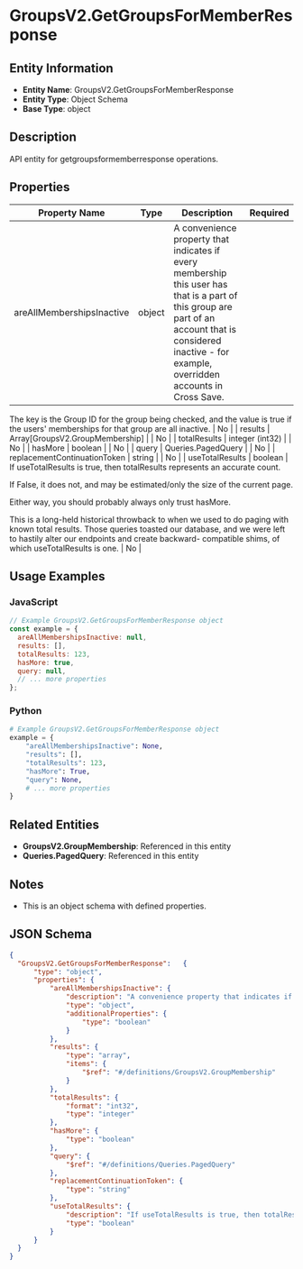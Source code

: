 # GroupsV2.GetGroupsForMemberResponse

## Entity Information
- **Entity Name**: GroupsV2.GetGroupsForMemberResponse
- **Entity Type**: Object Schema
- **Base Type**: object

## Description
API entity for getgroupsformemberresponse operations.

## Properties

| Property Name | Type | Description | Required |
|---------------|------|-------------|----------|
| areAllMembershipsInactive | object | A convenience property that indicates if every membership this user has that is a part of this group are part of an account that is considered inactive - for example, overridden accounts in Cross Save.
 The key is the Group ID for the group being checked, and the value is true if the users' memberships for that group are all inactive. | No |
| results | Array[GroupsV2.GroupMembership] |  | No |
| totalResults | integer (int32) |  | No |
| hasMore | boolean |  | No |
| query | Queries.PagedQuery |  | No |
| replacementContinuationToken | string |  | No |
| useTotalResults | boolean | If useTotalResults is true, then totalResults represents an accurate count.
If False, it does not, and may be estimated/only the size of the current page.
Either way, you should probably always only trust hasMore.
This is a long-held historical throwback to when we used to do paging with known total results. Those queries toasted our database, and we were left to hastily alter our endpoints and create backward- compatible shims, of which useTotalResults is one. | No |

## Usage Examples

### JavaScript
```javascript
// Example GroupsV2.GetGroupsForMemberResponse object
const example = {
  areAllMembershipsInactive: null,
  results: [],
  totalResults: 123,
  hasMore: true,
  query: null,
  // ... more properties
};
```

### Python
```python
# Example GroupsV2.GetGroupsForMemberResponse object
example = {
    "areAllMembershipsInactive": None,
    "results": [],
    "totalResults": 123,
    "hasMore": True,
    "query": None,
    # ... more properties
}
```

## Related Entities
- **GroupsV2.GroupMembership**: Referenced in this entity
- **Queries.PagedQuery**: Referenced in this entity

## Notes
- This is an object schema with defined properties.

## JSON Schema
```json
{
  "GroupsV2.GetGroupsForMemberResponse":   {
      "type": "object",
      "properties": {
          "areAllMembershipsInactive": {
              "description": "A convenience property that indicates if every membership this user has that is a part of this group are part of an account that is considered inactive - for example, overridden accounts in Cross Save.\r\n The key is the Group ID for the group being checked, and the value is true if the users' memberships for that group are all inactive.",
              "type": "object",
              "additionalProperties": {
                  "type": "boolean"
              }
          },
          "results": {
              "type": "array",
              "items": {
                  "$ref": "#/definitions/GroupsV2.GroupMembership"
              }
          },
          "totalResults": {
              "format": "int32",
              "type": "integer"
          },
          "hasMore": {
              "type": "boolean"
          },
          "query": {
              "$ref": "#/definitions/Queries.PagedQuery"
          },
          "replacementContinuationToken": {
              "type": "string"
          },
          "useTotalResults": {
              "description": "If useTotalResults is true, then totalResults represents an accurate count.\r\nIf False, it does not, and may be estimated/only the size of the current page.\r\nEither way, you should probably always only trust hasMore.\r\nThis is a long-held historical throwback to when we used to do paging with known total results. Those queries toasted our database, and we were left to hastily alter our endpoints and create backward- compatible shims, of which useTotalResults is one.",
              "type": "boolean"
          }
      }
  }
}
```
